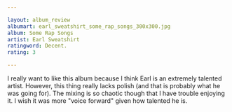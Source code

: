 ```yaml
---

layout: album_review
albumart: earl_sweatshirt_some_rap_songs_300x300.jpg
album: Some Rap Songs
artist: Earl Sweatshirt
ratingword: Decent.
rating: 3

---
```


I really want to like this album because I think Earl is an extremely talented artist. However, this thing really lacks polish (and that is probably what he was going for). The mixing is so chaotic though that I have trouble enjoying it. I wish it was more "voice forward" given how talented he is.
